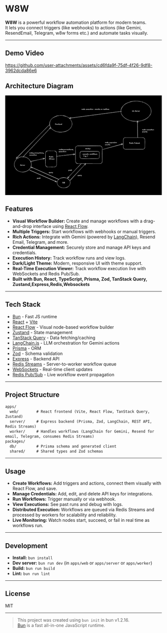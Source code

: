 # W8W

**W8W** is a powerful workflow automation platform for modern teams.  
It lets you connect triggers (like webhooks) to actions (like Gemini, ResendEmail, Telegram, w8w forms etc.) and automate tasks visually.

---

## Demo Video

https://github.com/user-attachments/assets/cd6fda9f-75df-4f26-9df8-3962dcda86e6


## Architecture Diagram
<img src="./docs//images/arc.png" alt="arc"/>

## Features

- **Visual Workflow Builder:** Create and manage workflows with a drag-and-drop interface using [React Flow](https://reactflow.dev/).
- **Multiple Triggers:** Start workflows with webhooks or manual triggers.
- **Rich Actions:** Integrate with Gemini (powered by [LangChain](https://js.langchain.com/)), Resend Email, Telegram, and more.
- **Credential Management:** Securely store and manage API keys and credentials.
- **Execution History:** Track workflow runs and view logs.
- **Dark/Light Theme:** Modern, responsive UI with theme support.
- **Real-Time Execution Viewer:** Track workflow execution live with WebSockets and Redis Pub/Sub.
- **Built with Bun, React, TypeScript, Prisma, Zod, TanStack Query, Zustand,Express,Redis,Websockets**

---

## Tech Stack

- [Bun](https://bun.sh) - Fast JS runtime
- [React](https://react.dev) + [Vite](https://vitejs.dev)
- [React Flow](https://reactflow.dev/) - Visual node-based workflow builder
- [Zustand](https://zustand-demo.pmnd.rs/) - State management
- [TanStack Query](https://tanstack.com/query/latest) - Data fetching/caching
- [LangChain.js](https://js.langchain.com/) - LLM orchestration for Gemini actions
- [Prisma](https://www.prisma.io/) - ORM
- [Zod](https://zod.dev/) - Schema validation
- [Express](https://expressjs.com/) - Backend API
- [Redis Streams](https://redis.io/docs/latest/develop/data-types/streams/) - Server-to-worker workflow queue
- [WebSockets](https://developer.mozilla.org/en-US/docs/Web/API/WebSockets_API) - Real-time client updates
- [Redis Pub/Sub](https://redis.io/docs/latest/develop/pubsub/) - Live workflow event propagation


---

## Project Structure

```
apps/
  web/        # React frontend (Vite, React Flow, TanStack Query, Zustand)
  server/     # Express backend (Prisma, Zod, LangChain, REST API, Redis Streams)
  worker/     # Handles workflows (LangChain for Gemini, Resend for email, Telegram, consumes Redis Streams)
packages/
  db/         # Prisma schema and generated client
  shared/     # Shared types and Zod schemas
```


---

## Usage

- **Create Workflows:** Add triggers and actions, connect them visually with React Flow, and save.
- **Manage Credentials:** Add, edit, and delete API keys for integrations.
- **Run Workflows:** Trigger manually or via webhook.
- **View Executions:** See past runs and debug with logs.
- **Distributed Execution:** Workflows are queued via Redis Streams and processed by workers for scalability and reliability.
- **Live Monitoring:** Watch nodes start, succeed, or fail in real time as workflows run.


---

## Development

- **Install:** `bun install`
- **Dev server:** `bun run dev` (in `apps/web` or `apps/server` or `apps/worker`)
- **Build:** `bun run build`
- **Lint:** `bun run lint`

---

## License

MIT

---

> This project was created using `bun init` in bun v1.2.16.  
> [Bun](https://bun.sh) is a fast all-in-one JavaScript runtime.
